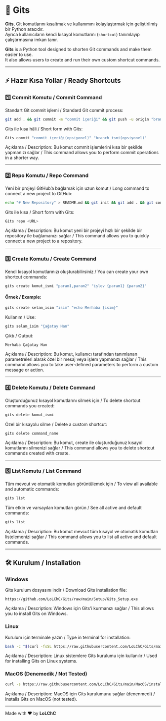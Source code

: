 # 🚀 Gits

**Gits**, Git komutlarını kısaltmak ve kullanımını kolaylaştırmak için geliştirilmiş bir Python aracıdır.  
Ayrıca kullanıcıların kendi kısayol komutlarını (`shortcut`) tanımlayıp çalıştırmasına imkan tanır.

**Gits** is a Python tool designed to shorten Git commands and make them easier to use.  
It also allows users to create and run their own custom shortcut commands.

---

## ⚡ Hazır Kısa Yollar / Ready Shortcuts

### 1️⃣ Commit Komutu / Commit Command
Standart Git commit işlemi / Standard Git commit process:
```bash
git add . && git commit -m "commit içeriği" && git push -u origin "branch ismi"
```

Gits ile kısa hâli / Short form with Gits:
```bash
Gits commit "commit içeriği(opsiyonel)" "branch ismi(opsiyonel)"
```
Açıklama / Description: Bu komut commit işlemlerini kısa bir şekilde yapmanızı sağlar / This command allows you to perform commit operations in a shorter way.

---

### 2️⃣ Repo Komutu / Repo Command
Yeni bir projeyi GitHub’a bağlamak için uzun komut / Long command to connect a new project to GitHub:
```bash
echo "# New Repository" > README.md && git init && git add . && git commit -m "first commit" && git branch -M main && git remote add origin <URL> && git push -u origin main
```

Gits ile kısa / Short form with Gits:
```bash
Gits repo <URL>
```
Açıklama / Description: Bu komut yeni bir projeyi hızlı bir şekilde bir repository ile bağlamanızı sağlar / This command allows you to quickly connect a new project to a repository.

---

### 3️⃣ Create Komutu / Create Command
Kendi kısayol komutlarınızı oluşturabilirsiniz / You can create your own shortcut commands:
```bash
gits create komut_ismi "param1,param2" "işlev {param1} {param2}"
```

#### Örnek / Example:
```bash
gits create selam_isim "isim" "echo Merhaba {isim}"
```
Kullanım / Use:
```bash
gits selam_isim "Çağatay Han"
```
Çıktı / Output:
```bash
Merhaba Çağatay Han
```
Açıklama / Description: Bu komut, kullanıcı tarafından tanımlanan parametreleri alarak özel bir mesaj veya işlem yapmanızı sağlar / This command allows you to take user-defined parameters to perform a custom message or action.

---

### 4️⃣ Delete Komutu / Delete Command
Oluşturduğunuz kısayol komutlarını silmek için / To delete shortcut commands you created:
```bash
gits delete komut_ismi
```
Özel bir kısayolu silme / Delete a custom shortcut:
```bash
gits delete command_name
```
Açıklama / Description: Bu komut, create ile oluşturduğunuz kısayol komutlarını silmenizi sağlar / This command allows you to delete shortcut commands created with create.

---

### 5️⃣ List Komutu / List Command
Tüm mevcut ve otomatik komutları görüntülemek için / To view all available and automatic commands:
```bash
gits list
```
Tüm etkin ve varsayılan komutları görün / See all active and default commands:
```bash
gits list
```
Açıklama / Description: Bu komut mevcut tüm kısayol ve otomatik komutları listelemenizi sağlar / This command allows you to list all active and default commands.

---

## 🛠️ Kurulum / Installation

### Windows
Gits kurulum dosyasını indir / Download Gits installation file:
```text
https://github.com/LoLChC/Gits/raw/main/Setup/Gits_Setup.exe
```
Açıklama / Description: Windows için Gits'i kurmanızı sağlar / This allows you to install Gits on Windows.

### Linux
Kurulum için terminale yazın / Type in terminal for installation:
```bash
bash -c "$(curl -fsSL https://raw.githubusercontent.com/LoLChC/Gits/main/Linux/install.sh)"
```
Açıklama / Description: Linux sistemlere Gits kurulumu için kullanılır / Used for installing Gits on Linux systems.

### MacOS (Denemedik / Not Tested)
```bash
curl -s https://raw.githubusercontent.com/LoLChC/Gits/main/MacOS/install.sh | bash
```
Açıklama / Description: MacOS için Gits kurulumunu sağlar (denenmedi) / Installs Gits on MacOS (not tested).

---

Made with ❤️ by **LoLChC**
